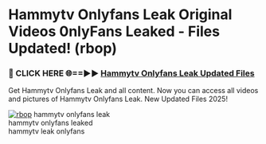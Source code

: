 # Hammytv Onlyfans Leak Original Videos 0nlyFans Leaked - Files Updated! (rbop)

<h3>🔴 CLICK HERE 🌐==►► <a href="https://tinyurl.com/4seja8ks" rel="nofollow">Hammytv Onlyfans Leak Updated Files</a></h3>

Get Hammytv Onlyfans Leak and all content. Now you can access all videos and pictures of Hammytv Onlyfans Leak. New Updated Files 2025!

[![rbop](https://i.imgur.com/EWjZXRe.gif)](https://tinyurl.com/4seja8ks)
hammytv onlyfans leak<br>
hammytv onlyfans leaked<br>
hammytv leak onlyfans